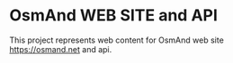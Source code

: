 OsmAnd WEB SITE and API
=============================

This project represents web content for OsmAnd web site https://osmand.net and api.

